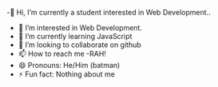 -👋 Hi, I’m currently a student interested in Web Development..

- 👀 I’m interested in Web Development.
- 🌱 I’m currently learning JavaScript
- 💞️ I’m looking to collaborate on github
- 📫 How to reach me
-RAH!
- 😄 Pronouns: He/Him (batman)
- ⚡ Fun fact: Nothing about me
